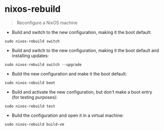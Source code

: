 # nixos-rebuild

> Reconfigure a NixOS machine

- Build and switch to the new configuration, making it the boot default:

`sudo nixos-rebuild switch`

- Build and switch to the new configuration, making it the boot default and installing updates:

`sudo nixos-rebuild switch --upgrade`

- Build the new configuration and make it the boot default:

`sudo nixos-rebuild boot`

- Build and activate the new configuration, but don't make a boot entry (for testing purposes):

`sudo nixos-rebuild test`

- Build the configuration and open it in a virtual machine:

`sudo nixos-rebuild build-vm`
